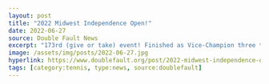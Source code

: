 ```yaml
---
layout: post
title: "2022 Midwest Independence Open!"
date: 2022-06-27
source: Double Fault News
excerpt: "173rd (give or take) event! Finished as Vice-Champion three times in 2021, including at Akron Open, Green, and WAC!"
image: /assets/img/posts/2022-06-27.jpg
hyperlink: https://www.doublefault.org/post/2022-midwest-independence-open
tags: [category:tennis, type:news, source:doublefault]
---
```

